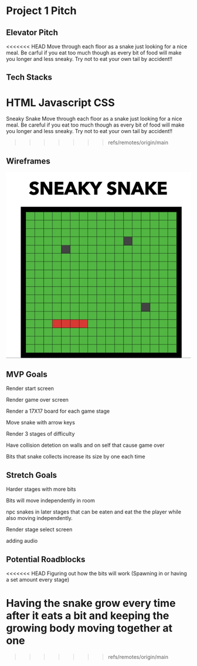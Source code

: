 # Project 1 Pitch

## Elevator Pitch
<<<<<<< HEAD
Move through each floor as a snake just looking for a nice meal. Be carful if you eat too much though as every bit of food will make you longer and less sneaky. Try not to eat your own tail by accident!! 
## Tech Stacks
HTML
Javascript
CSS
=======
Sneaky Snake
Move through each floor as a snake just looking for a nice meal. Be careful if you eat too much though as every bit of food will make you longer and less sneaky. Try not to eat your own tail by accident!! 
>>>>>>> refs/remotes/origin/main

## Wireframes
![wireframe](C2C249EE-6210-429F-9CDE-065952C00407.jpeg)
## MVP Goals

Render start screen

Render game over screen

Render a 17X17 board for each game stage

Move snake with arrow keys

Render 3 stages of difficulty 

Have collision detetion on walls and on self that cause game over

Bits that snake collects increase its size by one each time

## Stretch Goals

Harder stages with more bits

Bits will move independently in room

npc snakes in later stages that can be eaten and eat the the player while also moving independently.

Render stage select screen

adding audio

## Potential Roadblocks

<<<<<<< HEAD
Figuring out how the bits will work (Spawning in or having a set amount every stage)

Having the snake grow every time after it eats a bit and keeping the growing body moving together at one
=======

>>>>>>> refs/remotes/origin/main


